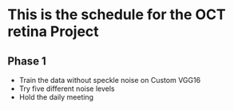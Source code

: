 # This is the schedule for the OCT retina Project  
  
## Phase 1  
+ Train the data without speckle noise on Custom VGG16
+ Try five different noise levels
+ Hold the daily meeting